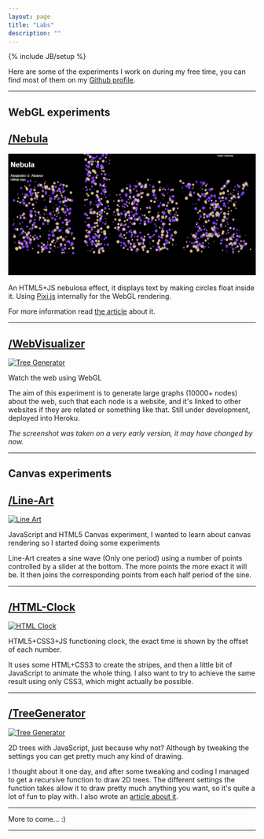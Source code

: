 ```yaml
---
layout: page
title: "Labs"
description: ""
---
```

{% include JB/setup %}

Here are some of the experiments I work on during my free time, you can find most of them on my <a href="https://github.com/aurbano">Github profile</a>.

<hr />

<h2 class="dark-bg">WebGL experiments</h2>

<div class="row">
	<h2><a href="http://urbanoalvarez.es/Nebula">/Nebula</a></h2>
	<div class="col-md-4 col-xs-5">
		<a href="http://urbanoalvarez.es/Nebula/"><img src="https://raw.githubusercontent.com/aurbano/Nebula/master/misc/screenshot.png" class="img img-responsive" alt="Nebula"></a>
	</div>
	<div class="col-md-8 col-md-7">
		<p>An HTML5+JS nebulosa effect, it displays text by making circles float inside it. Using <a href="http://www.pixijs.com">Pixi.js</a> internally for the WebGL rendering.</p>
		<p>For more information read <a href="/blog/making-of-nebula-text/">the article</a> about it.</p>
	</div>
</div>

<hr />

<div class="row">
	<h2><a href="http://web-visualizer.urbanoalvarez.es/">/WebVisualizer</a></h2>
	<div class="col-md-4 col-xs-5">
		<a href="http://web-visualizer.urbanoalvarez.es/"><img src="http://urbanoalvarez.es/assets/files/thumbnails/webvisualizer.PNG" class="img img-responsive" alt="Tree Generator"></a>
	</div>
	<div class="col-md-8 col-md-7">
		<p>Watch the web using WebGL</p>
		<p>The aim of this experiment is to generate large graphs (10000+ nodes) about the web, such that each node is a website, and it's linked to other websites if they are related or something like that. Still under development, deployed into Heroku.</p>
		<p><em>The screenshot was taken on a very early version, it may have changed by now.</em></p>
	</div>
</div>

<hr />

<h2 class="dark-bg">Canvas experiments</h2>

<div class="row">
	<h2><a href="http://nuostudio.github.io/Line-Art">/Line-Art</a></h2>
	<div class="col-md-4 col-xs-5">
		<a href="http://nuostudio.github.io/Line-Art/"><img src="http://www.chromeexperiments.com/detail/line-art/img/ahZzfmNocm9tZXhwZXJpbWVudHMtaHJkchgLEg9FeHBlcmltZW50SW1hZ2UY6rTvBQw/large" class="img img-responsive" alt="Line Art"></a>
	</div>
	<div class="col-md-8 col-md-7">
		<p>JavaScript and HTML5 Canvas experiment, I wanted to learn about canvas rendering so I started doing some experiments</p>
		<p>Line-Art creates a sine wave (Only one period) using a number of points controlled by a slider at the bottom. The more points the more exact it will be. It then joins the corresponding points from each half period of the sine.</p>
	</div>
</div>

<hr />

<div class="row">
	<h2><a href="http://urbanoalvarez.es/HTML-Clock">/HTML-Clock</a></h2>
	<div class="col-md-4 col-xs-5">
		<a href="http://urbanoalvarez.es/HTML-Clock/" title="HTML Clock"><img src="http://urbanoalvarez.es/HTML-Clock/misc/html-clock.gif" class="img img-responsive" alt="HTML Clock"></a>
	</div>
	<div class="col-md-8 col-md-7">
		<p>HTML5+CSS3+JS functioning clock, the exact time is shown by the offset of each number.</p>
		<p>It uses some HTML+CSS3 to create the stripes, and then a little bit of JavaScript to animate the whole thing. I also want to try to achieve the same result using only CSS3, which might actually be possible.</p>
	</div>
</div>

<hr />

<div class="row">
	<h2><a href="http://urbanoalvarez.es/TreeGenerator">/TreeGenerator</a></h2>
	<div class="col-md-4 col-xs-5">
		<a href="http://urbanoalvarez.es/TreeGenerator/"><img src="https://camo.githubusercontent.com/407e8310323067eeabe879baaab98e9dfc5b3052/687474703a2f2f7374617469632e757262616e6f616c766172657a2e65732f626c6f672f77702d636f6e74656e742f75706c6f6164732f323031332f30312f74726565332e706e67" class="img img-responsive" alt="Tree Generator"></a>
	</div>
	<div class="col-md-8 col-md-7">
		<p>2D trees with JavaScript, just because why not? Although by tweaking the settings you can get pretty much any kind of drawing.</p>
		<p>I thought about it one day, and after some tweaking and coding I managed to get a recursive function to draw 2D trees. The different settings the function takes allow it to draw pretty much anything you want, so it's quite a lot of fun to play with. I also wrote an <a href="/blog/2013/01/14/procedurally-generated-trees-in-javascript/">article about it</a>.</p>
	</div>
</div>

<hr />

More to come... :)

<hr />